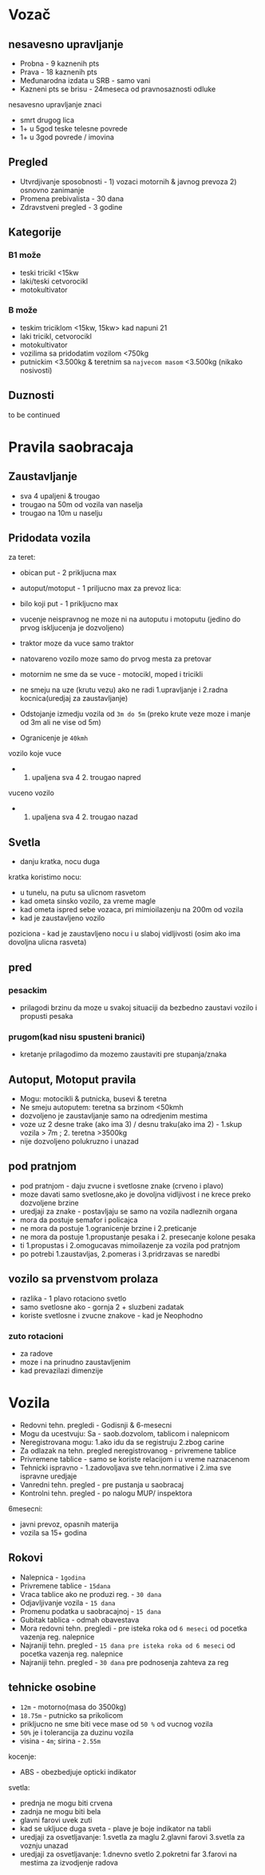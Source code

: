# Vozač
## nesavesno upravljanje
* Probna - 9 kaznenih pts
* Prava - 18 kaznenih pts
* Međunarodna izdata u SRB - samo vani
* Kazneni pts se brisu - 24meseca od pravnosaznosti odluke  

nesavesno upravljanje znaci 
- smrt drugog lica 
- 1+ u 5god teske telesne povrede
- 1+ u 3god povrede / imovina
## Pregled 
* Utvrdjivanje sposobnosti - 1) vozaci motornih & javnog prevoza 2) osnovno zanimanje
* Promena prebivalista - 30 dana
* Zdravstveni pregled - 3 godine
## Kategorije
### B1 može
* teski tricikl <15kw
* laki/teski cetvorocikl
* motokultivator
### B može
* teskim triciklom <15kw, 15kw> kad napuni 21
* laki tricikl, cetvorocikl
* motokultivator
* vozilima sa pridodatim vozilom <750kg 
* putnickim <3.500kg & teretnim sa `najvecom masom` <3.500kg (nikako nosivosti)
## Duznosti
to be continued
# Pravila saobracaja
## Zaustavljanje
* sva 4 upaljeni & trougao 
* trougao na 50m od vozila van naselja
* trougao na 10m u naselju

## Pridodata vozila
za teret:
* obican put - 2 prikljucna max
* autoput/motoput - 1 priljucno max
za prevoz lica:
* bilo koji put - 1 prikljucno max

* vucenje neispravnog ne moze ni na autoputu i motoputu (jedino do prvog iskljucenja je dozvoljeno)
* traktor moze da vuce samo traktor
* natovareno vozilo moze samo do prvog mesta za pretovar
* motornim ne sme da se vuce - motocikl, moped i tricikli
* ne smeju na uze (krutu vezu) ako ne radi 1.upravljanje i 2.radna kocnica(uredjaj za zaustavljanje)  
* Odstojanje izmedju vozila od `3m do 5m` (preko krute veze moze i manje od 3m ali ne vise od 5m)
* Ogranicenje je `40kmh`  

 vozilo koje vuce
* 1. upaljena sva 4 2. trougao napred  

vuceno vozilo
* 1. upaljena sva 4 2. trougao nazad
## Svetla
* danju kratka, nocu duga 

kratka koristimo  nocu:
* u tunelu, na putu sa ulicnom rasvetom
* kad ometa sinsko vozilo, za vreme magle
* kad ometa ispred sebe vozaca, pri mimioilazenju na 200m od vozila
* kad je zaustavljeno vozilo

poziciona - kad je zaustavljeno nocu i u slaboj vidljivosti (osim ako ima dovoljna ulicna rasveta)
## pred
### pesackim
* prilagodi brzinu da moze  u svakoj situaciji da bezbedno zaustavi vozilo i propusti pesaka
### prugom(kad nisu spusteni branici)
* kretanje prilagodimo da mozemo zaustaviti pre stupanja/znaka

## Autoput, Motoput pravila
* Mogu: motocikli & putnicka, busevi & teretna
* Ne smeju autoputem: teretna sa brzinom <50kmh
* dozvoljeno je zaustavljanje samo na odredjenim mestima
* voze uz 2 desne trake (ako ima 3) / desnu traku(ako ima 2) - 1.skup vozila > 7m ; 2. teretna >3500kg
* nije dozvoljeno polukruzno i unazad

## pod pratnjom
* pod pratnjom - daju zvucne i svetlosne znake (crveno i plavo)
* moze davati samo svetlosne,ako je dovoljna vidljivost i ne krece preko dozvoljene brzine
* uredjaji za znake - postavljaju se samo na vozila nadleznih organa
* mora da postuje semafor i policajca
* ne mora da postuje 1.ogranicenje brzine i 2.preticanje
* ne mora da postuje 1.propustanje pesaka i 2. presecanje kolone pesaka
* ti 1.propustas i 2.omogucavas mimoilazenje za  vozila pod pratnjom
* po potrebi 1.zaustavljas, 2.pomeras i 3.pridrzavas se naredbi
## vozilo sa prvenstvom prolaza
* razlika - 1 plavo rotaciono svetlo
* samo svetlosne ako - gornja 2 + sluzbeni zadatak
* koriste svetlosne i zvucne znakove - kad je Neophodno

### zuto rotacioni
* za radove
* moze i na prinudno zaustavljenim 
* kad prevazilazi dimenzije 

# Vozila
* Redovni tehn. pregledi - Godisnji & 6-mesecni
* Mogu da ucestvuju: Sa - saob.dozvolom, tablicom i nalepnicom
* Neregistrovana mogu: 1.ako idu da se registruju 2.zbog carine
* Za odlazak na tehn. pregled neregistrovanog - privremene tablice
* Privremene tablice - samo se koriste relacijom i u vreme naznacenom
* Tehnicki ispravno - 1.zadovoljava sve tehn.normative i 2.ima sve ispravne uredjaje
* Vanredni tehn. pregled - pre pustanja u saobracaj
* Kontrolni tehn. pregled - po nalogu MUP/ inspektora

6mesecni:
* javni prevoz, opasnih materija
* vozila sa 15+ godina
## Rokovi
* Nalepnica - `1godina`
* Privremene tablice - `15dana`
* Vraca tablice ako ne produzi reg. - `30 dana `
* Odjavljivanje vozila  - `15 dana`
* Promenu podatka u saobracajnoj - `15 dana`
* Gubitak tablica - odmah obavestava
* Mora redovni tehn. pregledi - pre isteka roka od `6 meseci` od pocetka vazenja reg. nalepnice
* Najraniji tehn. pregled - `15 dana pre isteka roka od 6 meseci` od pocetka vazenja reg. nalepnice
* Najraniji tehn. pregled - `30 dana` pre podnosenja zahteva za reg
## tehnicke osobine
* `12m` - motorno(masa do 3500kg)
* `18.75m` - putnicko sa prikolicom
* prikljucno ne sme biti vece mase od `50 %` od vucnog vozila
* `50%` je i tolerancija za duzinu vozila
* visina - `4m`; sirina - `2.55m `

kocenje: 
* АBS - obezbedjuje opticki indikator

svetla: 
* prednja ne mogu biti crvena
* zadnja ne mogu biti bela
* glavni farovi uvek zuti
* kad se ukljuce duga sveta - plave je boje indikator na tabli
* uredjaji za osvetljavanje: 1.svetla za maglu 2.glavni farovi 3.svetla za voznju unazad
* uredjaji za osvetljavanje: 1.dnevno svetlo 2.pokretni far 3.farovi na mestima za izvodjenje radova

